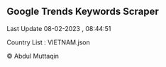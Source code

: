 

## Google Trends Keywords Scraper 
 
Last Update 08-02-2023 , 08:44:51

Country List :
VIETNAM.json



© Abdul Muttaqin 
